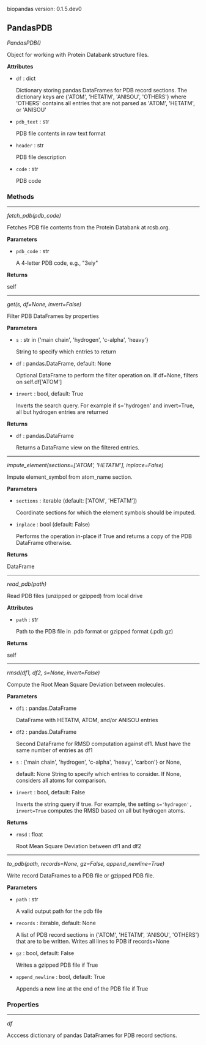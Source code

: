 biopandas version: 0.1.5.dev0
## PandasPDB

*PandasPDB()*

Object for working with Protein Databank structure files.

**Attributes**

- `df` : dict

    Dictionary storing pandas DataFrames for PDB record sections.
    The dictionary keys are {'ATOM', 'HETATM', 'ANISOU', 'OTHERS'}
    where 'OTHERS' contains all entries that are not parsed as
    'ATOM', 'HETATM', or 'ANISOU'


- `pdb_text` : str

    PDB file contents in raw text format


- `header` : str

    PDB file description


- `code` : str

    PDB code

### Methods

<hr>

*fetch_pdb(pdb_code)*

Fetches PDB file contents from the Protein Databank at rcsb.org.

**Parameters**

- `pdb_code` : str

    A 4-letter PDB code, e.g., "3eiy"

**Returns**

self

<hr>

*get(s, df=None, invert=False)*

Filter PDB DataFrames by properties

**Parameters**

- `s` : str  in {'main chain', 'hydrogen', 'c-alpha', 'heavy'}

    String to specify which entries to return


- `df` : pandas.DataFrame, default: None

    Optional DataFrame to perform the filter operation on.
    If df=None, filters on self.df['ATOM']


- `invert` : bool, default: True

    Inverts the search query. For example if s='hydrogen' and
    invert=True, all but hydrogen entries are returned

**Returns**

- `df` : pandas.DataFrame

    Returns a DataFrame view on the filtered entries.

<hr>

*impute_element(sections=['ATOM', 'HETATM'], inplace=False)*

Impute element_symbol from atom_name section.

**Parameters**

- `sections` : iterable (default: ['ATOM', 'HETATM'])

    Coordinate sections for which the element symbols should be
    imputed.


- `inplace` : bool (default: False)

    Performs the operation in-place if True and returns a copy of the
    PDB DataFrame otherwise.

**Returns**

DataFrame

<hr>

*read_pdb(path)*

Read PDB files (unzipped or gzipped) from local drive

**Attributes**

- `path` : str

    Path to the PDB file in .pdb format or gzipped format (.pdb.gz)

**Returns**

self

<hr>

*rmsd(df1, df2, s=None, invert=False)*

Compute the Root Mean Square Deviation between molecules.

**Parameters**

- `df1` : pandas.DataFrame

    DataFrame with HETATM, ATOM, and/or ANISOU entries


- `df2` : pandas.DataFrame

    Second DataFrame for RMSD computation against df1. Must have the
    same number of entries as df1


- `s` : {'main chain', 'hydrogen', 'c-alpha', 'heavy', 'carbon'} or None,

    default: None
    String to specify which entries to consider. If None, considers
    all atoms for comparison.


- `invert` : bool, default: False

    Inverts the string query if true. For example, the setting
    `s='hydrogen', invert=True` computes the RMSD based on all
    but hydrogen atoms.

**Returns**

- `rmsd` : float

    Root Mean Square Deviation between df1 and df2

<hr>

*to_pdb(path, records=None, gz=False, append_newline=True)*

Write record DataFrames to a PDB file or gzipped PDB file.

**Parameters**

- `path` : str

    A valid output path for the pdb file


- `records` : iterable, default: None

    A list of PDB record sections in
    {'ATOM', 'HETATM', 'ANISOU', 'OTHERS'} that are to be written.
    Writes all lines to PDB if records=None


- `gz` : bool, default: False

    Writes a gzipped PDB file if True


- `append_newline` : bool, default: True

    Appends a new line at the end of the PDB file if True

### Properties

<hr>

*df*

Acccess dictionary of pandas DataFrames for PDB record sections.

